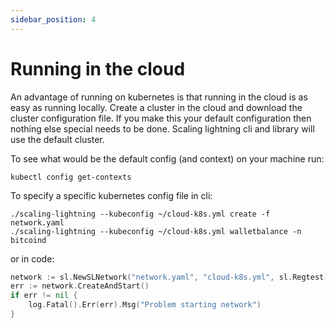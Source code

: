 ```yaml
---
sidebar_position: 4
---
```


# Running in the cloud

An advantage of running on kubernetes is that running in the cloud is as easy as running locally. Create a cluster in the cloud and download the cluster configuration file. If you make this your default configuration then nothing else special needs to be done. Scaling lightning cli and library will use the default cluster.

To see what would be the default config (and context) on your machine run:

```shell
kubectl config get-contexts
```

To specify a specific kubernetes config file in cli:

```shell
./scaling-lightning --kubeconfig ~/cloud-k8s.yml create -f network.yaml
./scaling-lightning --kubeconfig ~/cloud-k8s.yml walletbalance -n bitcoind
```

or in code:

```go
network := sl.NewSLNetwork("network.yaml", "cloud-k8s.yml", sl.Regtest)
err := network.CreateAndStart()
if err != nil {
    log.Fatal().Err(err).Msg("Problem starting network")
}
```

